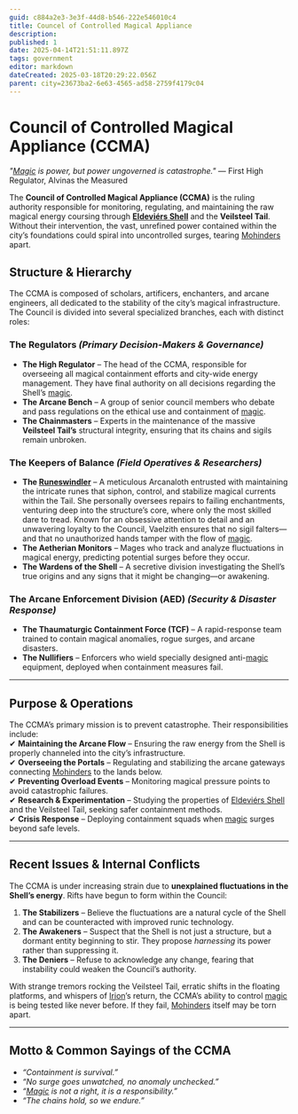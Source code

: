 ```yaml
---
guid: c884a2e3-3e3f-44d8-b546-222e546010c4
title: Councel of Controlled Magical Appliance
description: 
published: 1
date: 2025-04-14T21:51:11.897Z
tags: government
editor: markdown
dateCreated: 2025-03-18T20:29:22.056Z
parent: city=23673ba2-6e63-4565-ad58-2759f4179c04
---
```


# **Council of Controlled Magical Appliance (CCMA)**
*"[Magic](/structure/mechanic/magic.md) is power, but power ungoverned is catastrophe."* — First High Regulator, Alvinas the Measured  

The **Council of Controlled Magical Appliance (CCMA)** is the ruling authority responsible for monitoring, regulating, and maintaining the raw magical energy coursing through **[Eldeviérs Shell](/geography/scale/eldeviérs-shell.md)** and the **Veilsteel Tail**. Without their intervention, the vast, unrefined power contained within the city’s foundations could spiral into uncontrolled surges, tearing [Mohinders](/geography/settlement/city/mohinders.md) apart.  

## **Structure & Hierarchy**
The CCMA is composed of scholars, artificers, enchanters, and arcane engineers, all dedicated to the stability of the city’s magical infrastructure. The Council is divided into several specialized branches, each with distinct roles:  

### **The Regulators** *(Primary Decision-Makers & Governance)*
- **The High Regulator** – The head of the CCMA, responsible for overseeing all magical containment efforts and city-wide energy management. They have final authority on all decisions regarding the Shell’s [magic](/structure/mechanic/magic.md).  
- **The Arcane Bench** – A group of senior council members who debate and pass regulations on the ethical use and containment of [magic](/structure/mechanic/magic.md).  
- **The Chainmasters** – Experts in the maintenance of the massive **Veilsteel Tail’s** structural integrity, ensuring that its chains and sigils remain unbroken.  

### **The Keepers of Balance** *(Field Operatives & Researchers)*
- **The [Runeswindler](/geography/settlement/city/mohinders/runeswindler.md)** – A meticulous Arcanaloth entrusted with maintaining the intricate runes that siphon, control, and stabilize magical currents within the Tail. She personally oversees repairs to failing enchantments, venturing deep into the structure’s core, where only the most skilled dare to tread. Known for an obsessive attention to detail and an unwavering loyalty to the Council, Vaelzith ensures that no sigil falters—and that no unauthorized hands tamper with the flow of [magic](/structure/mechanic/magic.md).
- **The Aetherian Monitors** – Mages who track and analyze fluctuations in magical energy, predicting potential surges before they occur.  
- **The Wardens of the Shell** – A secretive division investigating the Shell’s true origins and any signs that it might be changing—or awakening.  

### **The Arcane Enforcement Division (AED)** *(Security & Disaster Response)*
- **The Thaumaturgic Containment Force (TCF)** – A rapid-response team trained to contain magical anomalies, rogue surges, and arcane disasters.  
- **The Nullifiers** – Enforcers who wield specially designed anti-[magic](/structure/mechanic/magic.md) equipment, deployed when containment measures fail.  

---

## **Purpose & Operations**
The CCMA’s primary mission is to prevent catastrophe. Their responsibilities include:  
✔ **Maintaining the Arcane Flow** – Ensuring the raw energy from the Shell is properly channeled into the city’s infrastructure.  
✔ **Overseeing the Portals** – Regulating and stabilizing the arcane gateways connecting [Mohinders](/geography/settlement/city/mohinders.md) to the lands below.  
✔ **Preventing Overload Events** – Monitoring magical pressure points to avoid catastrophic failures.  
✔ **Research & Experimentation** – Studying the properties of [Eldeviérs Shell](/geography/scale/eldeviérs-shell.md) and the Veilsteel Tail, seeking safer containment methods.  
✔ **Crisis Response** – Deploying containment squads when [magic](/structure/mechanic/magic.md) surges beyond safe levels.  

---

## **Recent Issues & Internal Conflicts**
The CCMA is under increasing strain due to **unexplained fluctuations in the Shell’s energy**. Rifts have begun to form within the Council:  

1. **The Stabilizers** – Believe the fluctuations are a natural cycle of the Shell and can be counteracted with improved runic technology.  
2. **The Awakeners** – Suspect that the Shell is not just a structure, but a dormant entity beginning to stir. They propose *harnessing* its power rather than suppressing it.  
3. **The Deniers** – Refuse to acknowledge any change, fearing that instability could weaken the Council’s authority.  

With strange tremors rocking the Veilsteel Tail, erratic shifts in the floating platforms, and whispers of [Irion](/being/deity/irion.md)’s return, the CCMA’s ability to control [magic](/structure/mechanic/magic.md) is being tested like never before. If they fail, [Mohinders](/geography/settlement/city/mohinders.md) itself may be torn apart.  

---

## **Motto & Common Sayings of the CCMA**
- *“Containment is survival.”*  
- *“No surge goes unwatched, no anomaly unchecked.”*  
- *“[Magic](/structure/mechanic/magic.md) is not a right, it is a responsibility.”*  
- *“The chains hold, so we endure.”*
